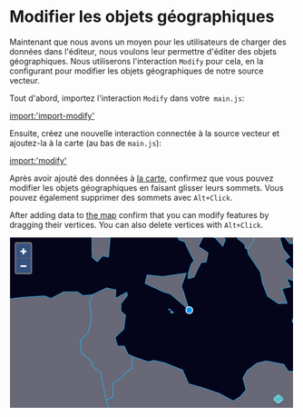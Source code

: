 # Modifier les objets géographiques

Maintenant que nous avons un moyen pour les utilisateurs de charger des données dans l'éditeur, nous voulons leur permettre d'éditer des objets géographiques. Nous utiliserons l'interaction `Modify` pour cela, en la configurant pour modifier les objets géographiques de notre source vecteur.

Tout d'abord, importez l'interaction `Modify` dans votre` main.js`:

[import:'import-modify'](../../../src/en/examples/vector/modify.js)

Ensuite, créez une nouvelle interaction connectée à la source vecteur et ajoutez-la à la carte (au bas de `main.js`):

[import:'modify'](../../../src/en/examples/vector/modify.js)

Après avoir ajouté des données à [la carte]({{book.workshopUrl}}/), confirmez que vous pouvez modifier les objets géographiques en faisant glisser leurs sommets. Vous pouvez également supprimer des sommets avec `Alt+Click`.

After adding data to [the map]({{book.workshopUrl}}/) confirm that you can modify features by dragging their vertices.  You can also delete vertices with `Alt+Click`.

![Modification des objets géographiques](modify.png)

